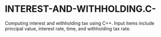 # INTEREST-AND-WITHHOLDING.C-
Computing interest and withholding tax using C++. Input items include principal value, interest rate, time, and withholding tax rate.
